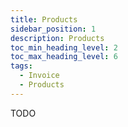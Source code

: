 ```yaml
---
title: Products
sidebar_position: 1
description: Products
toc_min_heading_level: 2
toc_max_heading_level: 6
tags:
  - Invoice
  - Products
---
```


TODO